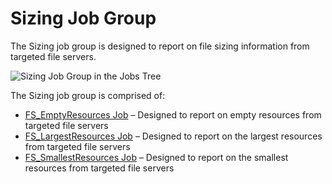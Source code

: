 # Sizing Job Group

The Sizing job group is designed to report on file sizing information from targeted file servers.

![Sizing Job Group in the Jobs Tree](/img/product_docs/accessanalyzer/accessanalyzer/enterpriseauditor/solutions/filesystem/content/sizing/sizingjobstree.png)

The Sizing job group is comprised of:

- [FS\_EmptyResources Job](/docs/accessanalyzer/accessanalyzer/enterpriseauditor/solutions/filesystem/content/sizing/fs_emptyresources.md) – Designed to report on empty resources from targeted file servers
- [FS\_LargestResources Job](/docs/accessanalyzer/accessanalyzer/enterpriseauditor/solutions/filesystem/content/sizing/fs_largestresources.md) – Designed to report on the largest resources from targeted file servers
- [FS\_SmallestResources Job](/docs/accessanalyzer/accessanalyzer/enterpriseauditor/solutions/filesystem/content/sizing/fs_smallestresources.md) – Designed to report on the smallest resources from targeted file servers
